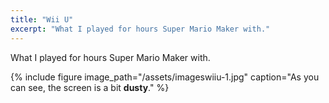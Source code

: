 ```yaml
---
title: "Wii U"
excerpt: "What I played for hours Super Mario Maker with."
---
```

What I played for hours Super Mario Maker with.

{% include figure image_path="/assets/imageswiiu-1.jpg" caption="As you can see, the screen is a bit **dusty**." %}